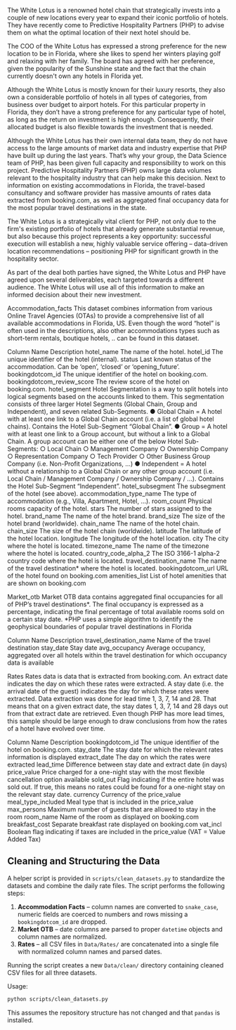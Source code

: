 The White Lotus is a renowned hotel chain that strategically invests into a couple of new
locations every year to expand their iconic portfolio of hotels. They have recently come to
Predictive Hospitality Partners (PHP) to advise them on what the optimal location of their next
hotel should be.

The COO of the White Lotus has expressed a strong preference for the new location to be in
Florida, where she likes to spend her winters playing golf and relaxing with her family. The board
has agreed with her preference, given the popularity of the Sunshine state and the fact that the
chain currently doesn't own any hotels in Florida yet.

Although the White Lotus is mostly known for their luxury resorts, they also own a considerable
portfolio of hotels in all types of categories, from business over budget to airport hotels. For this
particular property in Florida, they don’t have a strong preference for any particular type of hotel,
as long as the return on investment is high enough. Consequently, their allocated budget is also
flexible towards the investment that is needed.

Although the White Lotus has their own internal data team, they do not have access to the large
amounts of market data and industry expertise that PHP have built up during the last years. That’s
why your group, the Data Science team of PHP, has been given full capacity and responsibility to
work on this project. Predictive Hospitality Partners (PHP) owns large data volumes relevant to
the hospitality industry that can help make this decision. Next to information on existing
accommodations in Florida, the travel-based consultancy and software provider has massive
amounts of rates data extracted from booking.com, as well as aggregated final occupancy data
for the most popular travel destinations in the state.

The White Lotus is a strategically vital client for PHP, not only due to the firm's existing portfolio of
hotels that already generate substantial revenue, but also because this project represents a key
opportunity: successful execution will establish a new, highly valuable service offering –
data-driven location recommendations – positioning PHP for significant growth in the hospitality
sector.

As part of the deal both parties have signed, the White Lotus and PHP have agreed upon several
deliverables, each targeted towards a different audience. The White Lotus will use all of this
information to make an informed decision about their new investment.



Accommodation_facts
This dataset combines information from various Online Travel Agencies (OTAs) to provide a
comprehensive list of all available accommodations in Florida, US. Even though the word “hotel”
is often used in the descriptions, also other accommodations types such as short-term rentals,
boutique hotels, .. can be found in this dataset.

Column Name Description
hotel_name The name of the hotel.
hotel_id The unique identifier of the hotel (internal).
status Last known status of the accommodation. Can be ‘open’, ‘closed’ or
‘opening_future’.
bookingdotcom_id The unique identifier of the hotel on booking.com.
bookingdotcom_review_score The review score of the hotel on booking.com.
hotel_segment Hotel Segmentation is a way to split hotels into logical segments
based on the accounts linked to them. This segmentation consists
of three larger Hotel Segments (Global Chain, Group and
Independent), and seven related Sub-Segments.
● Global Chain = A hotel with at least one link to a Global
Chain account (i.e. a list of global hotel chains). Contains the
Hotel Sub-Segment “Global Chain”.
● Group = A hotel with at least one link to a Group account,
but without a link to a Global Chain. A group account can be
either one of the below Hotel Sub-Segments:
○ Local Chain
○ Management Company
○ Ownership Company
○ Representation Company
○ Tech Provider
○ Other Business Group Company (i.e. Non-Profit
Organizations, ...)
● Independent = A hotel without a relationship to a Global
Chain or any other group account (i.e. Local Chain /
Management Company / Ownership Company / ...).
Contains the Hotel Sub-Segment “Independent”.
hotel_subsegment The subsegment of the hotel (see above).
accommodation_type_name The type of accommodation (e.g., Villa, Apartment, Hotel, ...).
room_count Physical rooms capacity of the hotel.
stars The number of stars assigned to the hotel.
brand_name The name of the hotel brand.
brand_size The size of the hotel brand (worldwide).
chain_name The name of the hotel chain.
chain_size The size of the hotel chain (worldwide).
latitude The latitude of the hotel location.
longitude The longitude of the hotel location.
city The city where the hotel is located.
timezone_name The name of the timezone where the hotel is located.
country_code_alpha_2 The ISO 3166-1 alpha-2 country code where the hotel is located.
travel_destination_name The name of the travel destination* where the hotel is located.
bookingdotcom_url URL of the hotel found on booking.com
amenities_list List of hotel amenities that are shown on booking.com


Market_otb
Market OTB data contains aggregated final occupancies for all of PHP’s travel destinations*. The
final occupancy is expressed as a percentage, indicating the final percentage of total available
rooms sold on a certain stay date.
*PHP uses a simple algorithm to identify the geophysical boundaries of popular travel
destinations in Florida

Column Name Description
travel_destination_name Name of the travel destination
stay_date Stay date
avg_occupancy Average occupancy, aggregated over all hotels within the travel
destination for which occupancy data is available


Rates
Rates data is data that is extracted from booking.com. An extract date indicates the day on which
these rates were extracted. A stay date (i.e. the arrival date of the guest) indicates the day for
which these rates were extracted. Data extraction was done for lead time 1, 3, 7, 14 and 28. That
means that on a given extract date, the stay dates 1, 3, 7, 14 and 28 days out from that extract
date are retrieved. Even though PHP has more lead times, this sample should be large enough to
draw conclusions from how the rates of a hotel have evolved over time.

Column Name Description
bookingdotcom_id The unique identifier of the hotel on booking.com.
stay_date The stay date for which the relevant rates information is displayed
extract_date The day on which the rates were extracted
lead_time Difference between stay date and extract date (in days)
price_value Price charged for a one-night stay with the most flexible cancellation
option available
sold_out Flag indicating if the entire hotel was sold out. If true, this means no rates
could be found for a one-night stay on the relevant stay date.
currency Currency of the price_value
meal_type_included Meal type that is included in the price_value
max_persons Maximum number of guests that are allowed to stay in the room
room_name Name of the room as displayed on booking.com
breakfast_cost Separate breakfast rate displayed on booking.com
vat_incl Boolean flag indicating if taxes are included in the price_value (VAT =
Value Added Tax)

## Cleaning and Structuring the Data

A helper script is provided in `scripts/clean_datasets.py` to standardize the datasets and
combine the daily rate files. The script performs the following steps:

1. **Accommodation Facts** – column names are converted to `snake_case`, numeric fields
   are coerced to numbers and rows missing a `bookingdotcom_id` are dropped.
2. **Market OTB** – date columns are parsed to proper `datetime` objects and column
   names are normalized.
3. **Rates** – all CSV files in `Data/Rates/` are concatenated into a single file with
   normalized column names and parsed dates.

Running the script creates a new `Data/clean/` directory containing cleaned CSV files for
all three datasets.

Usage:
```bash
python scripts/clean_datasets.py
```
This assumes the repository structure has not changed and that `pandas` is installed.
